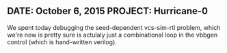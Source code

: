 DATE: October 6, 2015
PROJECT: Hurricane-0
------

We spent today debugging the seed-dependent vcs-sim-rtl problem, which
we're now is pretty sure is actulaly just a combinational loop in the
vbbgen control (which is hand-written verilog).
